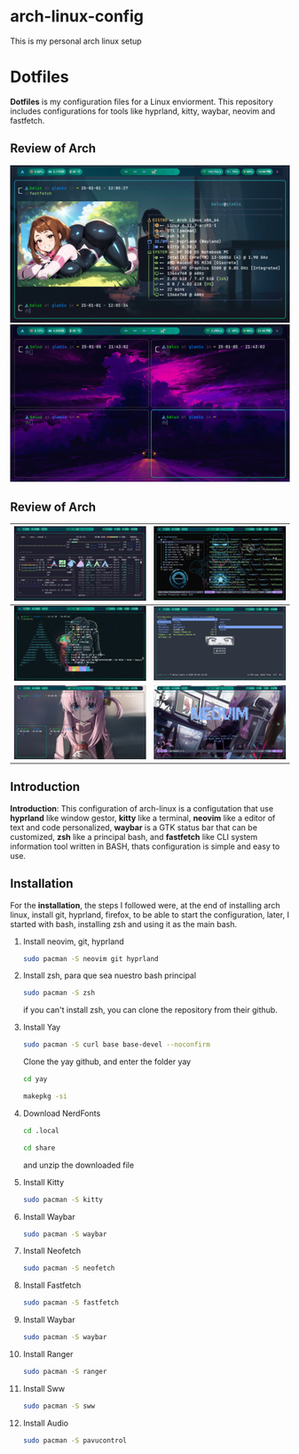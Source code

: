 # arch-linux-config 
This is my personal arch linux setup

# Dotfiles 

**Dotfiles** is my configuration files for a Linux enviorment. This repository includes configurations for tools like hyprland, kitty, waybar, neovim and fastfetch.

## Review of Arch

![1](review/fastfetch.png)
![10](review/termWandB.png)
## Review of Arch

| ![2](review/btop.png) | ![3](review/nvim.png) |
|---|---|
| ![4](review/neofetch.png) | ![5](review/ranger.png) |
| ![6](review/bochi.png) | ![7](review/neovim.png) |

## Introduction
**Introduction**: This configuration of arch-linux is a configutation that use **hyprland** like window gestor, **kitty** like a terminal, **neovim** like a editor of text and code personalized, **waybar** is a GTK status bar that can be customized, **zsh** like a principal bash, and **fastfetch** like CLI system information tool written in BASH, thats configuration is simple and easy to use.

## Installation
For the **installation**, the steps I followed were, at the end of installing arch linux, install git, hyprland, firefox, to be able to start the configuration, later, I started with bash, installing zsh and using it as the main bash.

1. Install neovim, git, hyprland

    ```bash
    sudo pacman -S neovim git hyprland
    ```
2. Install zsh, para que sea nuestro bash principal
    ```bash
    sudo pacman -S zsh
    ```
    if you can't install zsh, you can clone the repository from their github.

3. Install Yay
    ```bash
    sudo pacman -S curl base base-devel --noconfirm
    ```
    Clone the yay github, and enter the folder yay
    ```bash
    cd yay
    ```
    ```bash
    makepkg -si
    ```
4. Download NerdFonts
    ```bash 
    cd .local
    ```
    ```bash
    cd share
    ```
    and unzip the downloaded file 
5. Install Kitty
    ```bash 
    sudo pacman -S kitty
    ```
6. Install Waybar 
    ```bash
    sudo pacman -S waybar
    ```
7. Install Neofetch
    ```bash
    sudo pacman -S neofetch
    ```
8. Install Fastfetch
    ```bash
    sudo pacman -S fastfetch
    ```
9. Install Waybar
    ```bash
    sudo pacman -S waybar
    ```
10. Install Ranger 
    ```bash 
    sudo pacman -S ranger
    ```
11. Install Sww
    ```bash
    sudo pacman -S sww
    ```
12. Install Audio
    ```bash
    sudo pacman -S pavucontrol
    ```
